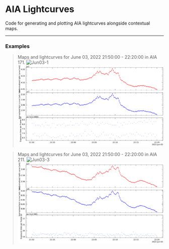 # AIA Lightcurves

Code for generating and plotting AIA lightcurves alongside contextual maps.

---
### Examples
> Maps and lightcurves for June 03, 2022 21:50:00 - 22:20:00 in AIA 171.
![Jun03-1](https://github.com/masek014/aia_lightcurves/blob/overhaul/examples/region1_215000-222000_171.0%20Angstrom_N21_overview.png)
![Jun03-2](https://github.com/masek014/aia_lightcurves/blob/overhaul/examples/region1_215000-222000_171.0%20Angstrom_N21_summary.png)

> Maps and lightcurves for June 03, 2022 21:50:00 - 22:20:00 in AIA 211.
![Jun03-3](https://github.com/masek014/aia_lightcurves/blob/overhaul/examples/region1_215000-222000_211.0%20Angstrom_N21_overview.png)
![Jun03-3](https://github.com/masek014/aia_lightcurves/blob/overhaul/examples/region1_215000-222000_211.0%20Angstrom_N21_summary.png)
